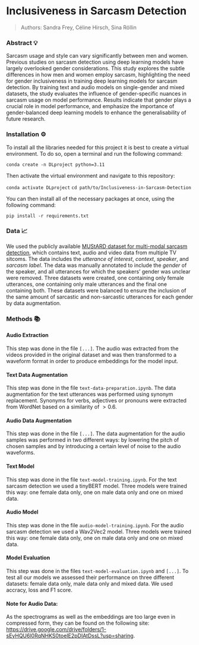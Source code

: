 # Inclusiveness in Sarcasm Detection
> Authors: Sandra Frey, Céline Hirsch, Sina Röllin

### Abstract 💡

Sarcasm usage and style can vary significantly between men and women. Previous studies on sarcasm detection using deep learning models have largely overlooked gender considerations. This study explores the subtle differences in how men and women employ sarcasm, highlighting the need for gender inclusiveness in training deep learning models for sarcasm detection. By training text and audio models on single-gender and mixed datasets, the study evaluates the influence of gender-specific nuances in sarcasm usage on model performance. Results indicate that gender plays a crucial role in model performance, and emphasize the importance of gender-balanced deep learning models to enhance the generalisability of future research.

### Installation ⚙️

To install all the libraries needed for this project it is best to create a virtual environment. To do so, open a terminal and run the following command:

`conda create -n DLproject python=3.11`

Then activate the virtual environment and navigate to this repository:

`conda activate DLproject`
`cd path/to/Inclusiveness-in-Sarcasm-Detection`

You can then install all of the necessary packages at once, using the following command:

`pip install -r requirements.txt`


### Data 📈

We used the publicly available [MUStARD dataset for multi-modal sarcasm detection](https://github.com/soujanyaporia/MUStARD), which contains text, audio and video data from multiple TV sitcoms. The data includes the *utterance of interest*, *context*, *speaker*, and *sarcasm label*. The data was manually annotated to include the *gender* of the speaker, and all utterances for which the speakers’ gender was unclear were removed. Three datasets were created, one containing only female utterances, one containing only male utterances and the final one containing both. These datasets were balanced to ensure the inclusion of the same amount of sarcastic and non-sarcastic utterances for each gender by data augmentation. 

### Methods 📚

#### Audio Extraction
This step was done in the file `[...]`. The audio was extracted from the videos provided in the original dataset and  was then transformed to a waveform format in order to produce embeddings for the model input.

#### Text Data Augmentation
This step was done in the file `text-data-preparation.ipynb`. The data augmentation for the text utterances was performed using synonym replacement. Synonyms for verbs, adjectives or pronouns were extracted from WordNet based on a similarity of $> 0.6$. 

#### Audio Data Augmentation
This step was done in the file `[...]`. The data augmentation for the audio samples was performed in two different ways: by lowering the pitch of chosen samples and by introducing a certain level of noise to the audio waveforms.

#### Text Model
This step was done in the file `text-model-training.ipynb`. For the text sarcasm detection we used a tinyBERT model. Three models were trained this way: one female data only, one on male data only and one on mixed data. 

#### Audio Model
This step was done in the file `audio-model-training.ipynb`. For the audio sarcasm detection we used a Wav2Vec2 model. Three models were trained this way: one female data only, one on male data only and one on mixed data. 

#### Model Evaluation
This step was done in the files `text-model-evaluation.ipynb` and `[...]`. To test all our models we assessed their performance on three different datasets: female data only, male data only and mixed data. We used accracy, loss and F1 score. 


#### Note for Audio Data:
As the spectrograms as well as the embeddings are too large even in compressed form, they can be found on the following site: https://drive.google.com/drive/folders/1-sEyHQU6l0RqNHKS0toeIE2pDIAtDssL?usp=sharing.
